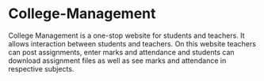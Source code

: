 # College-Management
College Management is a one-stop website for students and teachers. It allows interaction between students and teachers. On this website teachers can post assignments, enter marks and attendance and students can download assignment files as well as see marks and attendance in respective subjects.
